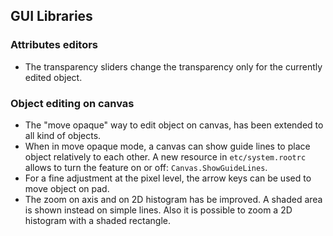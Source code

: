 ## GUI Libraries


### Attributes editors

-   The transparency sliders change the transparency only for the currently edited object.

### Object editing on canvas

-   The "move opaque" way to edit object on canvas, has been extended to all kind of
    objects.
-   When in move opaque mode, a canvas can show guide lines to place object relatively
    to each other. A new resource in `etc/system.rootrc` allows to turn the feature on
    or off: `Canvas.ShowGuideLines`.
-   For a fine adjustment at the pixel level, the arrow keys can be used to move object on pad.
-   The zoom on axis and on 2D histogram has be improved. A shaded area is shown instead on 
    simple lines. Also it is possible to zoom a 2D histogram with a shaded rectangle.
